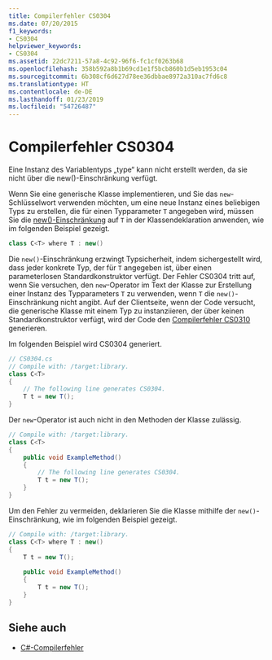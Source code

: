 ```yaml
---
title: Compilerfehler CS0304
ms.date: 07/20/2015
f1_keywords:
- CS0304
helpviewer_keywords:
- CS0304
ms.assetid: 22dc7211-57a8-4c92-96f6-fc1cf0263b68
ms.openlocfilehash: 358b592a8b1b69cd1e1f5bcb860b1d5eb1953c04
ms.sourcegitcommit: 6b308cf6d627d78ee36dbbae8972a310ac7fd6c8
ms.translationtype: HT
ms.contentlocale: de-DE
ms.lasthandoff: 01/23/2019
ms.locfileid: "54726487"
---
```

# <a name="compiler-error-cs0304"></a>Compilerfehler CS0304

Eine Instanz des Variablentyps „type“ kann nicht erstellt werden, da sie nicht über die new()-Einschränkung verfügt.  
  
 Wenn Sie eine generische Klasse implementieren, und Sie das `new`-Schlüsselwort verwenden möchten, um eine neue Instanz eines beliebigen Typs zu erstellen, die für einen Typparameter `T` angegeben wird, müssen Sie die [new()-Einschränkung](../../../csharp/language-reference/keywords/new.md) auf `T` in der Klassendeklaration anwenden, wie im folgenden Beispiel gezeigt.  
  
```csharp  
class C<T> where T : new()  
```  
  
 Die `new()`-Einschränkung erzwingt Typsicherheit, indem sichergestellt wird, dass jeder konkrete Typ, der für `T` angegeben ist, über einen parameterlosen Standardkonstruktor verfügt. Der Fehler CS0304 tritt auf, wenn Sie versuchen, den `new`-Operator im Text der Klasse zur Erstellung einer Instanz des Typparameters `T` zu verwenden, wenn `T` die `new()`-Einschränkung nicht angibt. Auf der Clientseite, wenn der Code versucht, die generische Klasse mit einem Typ zu instanziieren, der über keinen Standardkonstruktor verfügt, wird der Code den [Compilerfehler CS0310](../../../csharp/language-reference/compiler-messages/cs0310.md) generieren.  
  
 Im folgenden Beispiel wird CS0304 generiert.  
  
```csharp  
// CS0304.cs  
// Compile with: /target:library.  
class C<T>  
{  
    // The following line generates CS0304.  
    T t = new T();  
}  
```  
  
 Der `new`-Operator ist auch nicht in den Methoden der Klasse zulässig.  
  
```csharp  
// Compile with: /target:library.  
class C<T>  
{  
    public void ExampleMethod()  
    {  
        // The following line generates CS0304.  
        T t = new T();  
    }  
}  
```  
  
 Um den Fehler zu vermeiden, deklarieren Sie die Klasse mithilfe der `new()`-Einschränkung, wie im folgenden Beispiel gezeigt.  
  
```csharp  
// Compile with: /target:library.  
class C<T> where T : new()  
{  
    T t = new T();  
  
    public void ExampleMethod()  
    {  
        T t = new T();  
    }  
}  
```  
  
## <a name="see-also"></a>Siehe auch

- [C#-Compilerfehler](../../../csharp/language-reference/compiler-messages/index.md)
